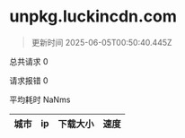 
  # unpkg.luckincdn.com

  > 更新时间 2025-06-05T00:50:40.445Z
  
  总共请求 0

  请求报错 0

  平均耗时 NaNms

|城市|ip|下载大小|速度|
|-----|----------|---|---|

  